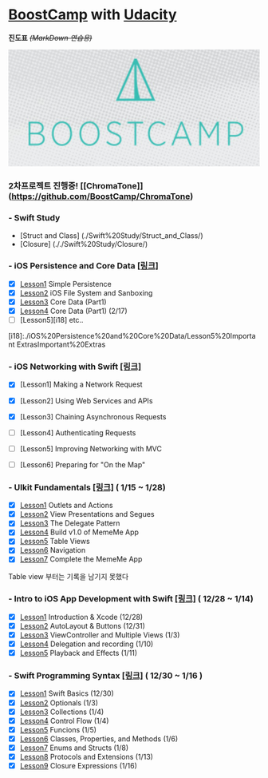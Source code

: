 # [BoostCamp](http://boostcamp.connect.or.kr) with [Udacity](https://www.udacity.com)
**진도표**  ~~*(MarkDown 연습용)*~~


![BoostCamp Logo](./bc_img.png)

### 2차프로젝트 진행중! [[ChromaTone]] (https://github.com/BoostCamp/ChromaTone)

### - Swift Study

- [Struct and Class] (./Swift%20Study/Struct_and_Class/)
- [Closure] (././Swift%20Study/Closure/)

### - iOS Persistence and Core Data [[링크]](https://www.udacity.com/course/ios-persistence-and-core-data--ud325)

- [x] [Lesson1][i14] Simple Persistence  
- [x] [Lesson2][i15] iOS File System and Sanboxing
- [x] [Lesson3][i16] Core Data (Part1)
- [x] [Lesson4][i17] Core Data (Part1) (2/17)
- [ ] [Lesson5][i18] etc..

[i14]:./iOS%20Persistence%20and%20Core%20Data/Lesson1%20Simple%20Persistence
[i15]:./iOS%20Persistence%20and%20Core%20Data/Lesson2%20iOS%20File%20System%20and%20Sandboxing
[i16]:./iOS%20Persistence%20and%20Core%20Data/Lesson3%20Core%20Data%20(Part%201)
[i17]:./iOS%20Persistence%20and%20Core%20Data/Lesson4%20Core%20Data%20(Part%202)
[i18]:./iOS%20Persistence%20and%20Core%20Data/Lesson5%20Important ExtrasImportant%20Extras

### - iOS Networking with Swift [[링크]](https://www.udacity.com/course/ios-networking-with-swift--ud421) 

- [x] [Lesson1] Making a Network Request
- [x] [Lesson2] Using Web Services and APIs
- [x] [Lesson3] Chaining Asynchronous Requests
- [ ] [Lesson4] Authenticating Requests
- [ ] [Lesson5] Improving Networking with MVC
- [ ] [Lesson6] Preparing for "On the Map"


### - UIkit Fundamentals [[링크]](https://www.udacity.com/course/uikit-fundamentals--ud788) ( 1/15 ~ 1/28)

- [x] [Lesson1][i6] Outlets and Actions
- [x] [Lesson2][i7] View Presentations and Segues
- [x] [Lesson3][i8] The Delegate Pattern
- [x] [Lesson4][i9] Build v1.0 of MemeMe App
- [x] [Lesson5][i10] Table Views
- [x] [Lesson6][i11] Navigation
- [x] [Lesson7][i12] Complete the MemeMe App

Table view 부터는 기록을 남기지 못했다

[i6]:./UIKit%20Fundamentals/1_Outlets_and_Actions/
[i7]:./UIKit%20Fundamentals/2_View_Presentations_and_Segues/
[i8]:./UIKit%20Fundamentals/3_The_Delegate_Pattern/
[i9]:./UIKit%20Fundamentals/4_Build_v1.0_of_MemeMe_App/
[i10]:./UIKit%20Fundamentals/5_Table_Views/
[i11]:./UIKit%20Fundamentals/6_Navigation/
[i12]:./UIKit%20Fundamentals/7_Complete_the_MemeMe_App/




### - Intro to iOS App Development with Swift [[링크]](https://www.udacity.com/course/intro-to-ios-app-development-with-swift--ud585) ( 12/28 ~ 1/14)

- [x] [Lesson1][i1] Introduction & Xcode (12/28) 
- [x] [Lesson2][i2] AutoLayout & Buttons (12/31)
- [x] [Lesson3][i3] ViewController and Multiple Views (1/3)
- [x] [Lesson4][i4] Delegation and recording (1/10)
- [x] [Lesson5][i5] Playback and Effects (1/11)

[i1]:./Intro%20to%20iOS%20App%20Development%20with%20Swift/Lesson1%20Introduction%20&%20Xcode/
[i2]:./Intro%20to%20iOS%20App%20Development%20with%20Swift/Lesson2%20AutoLayout%20&%20Buttons/
[i3]:./Intro%20to%20iOS%20App%20Development%20with%20Swift/Lesson3%20ViewController%20and%20Multiple%20Views
[i4]:./Intro%20to%20iOS%20App%20Development%20with%20Swift/Lesson4%20Delegation%20and%20recording
[i5]:./Intro%20to%20iOS%20App%20Development%20with%20Swift/Lesson5%20Playback%20and%20Effects



### - Swift Programming Syntax [[링크]](https://www.udacity.com/course/learn-swift-programming-syntax--ud902) ( 12/30 ~ 1/16 )

- [x] [Lesson1][s1] Swift Basics (12/30)
- [x] [Lesson2][s2] Optionals (1/3)
- [x] [Lesson3][s3] Collections (1/4)
- [x] [Lesson4][s4] Control Flow (1/4)
- [x] [Lesson5][s5] Funcions (1/5)
- [x] [Lesson6][s6] Classes, Properties, and Methods (1/6)
- [x] [Lesson7][s7] Enums and Structs (1/8)
- [x] [Lesson8][s8] Protocols and Extensions (1/13)
- [x] [Lesson9][s9] Closure Expressions  (1/16)

[s1]:./Learn%20Swift%20Syntax/Lesson1%20Swift%20Basics
[s2]:./Learn%20Swift%20Syntax/Lesson2%20Optionals
[s3]:./Learn%20Swift%20Syntax/Lesson3%20Collections
[s4]:./Learn%20Swift%20Syntax/Lesson4%20Control%20Flow
[s5]:./Learn%20Swift%20Syntax/Lesson5%20Functions
[s6]:./Learn%20Swift%20Syntax/Lesson6%20Classes,%20Properties%20and%20Methods
[s7]:./Learn%20Swift%20Syntax/Lesson7%20Enums%20and%20Structs
[s8]:./Learn%20Swift%20Syntax/Lesson8%20Protocols%20and%20Extensions
[s9]:./Learn%20Swift%20Syntax/Lesson9%20Closure%20Expressions
